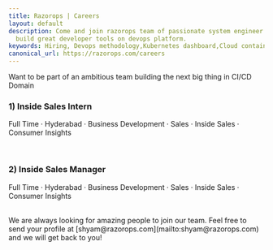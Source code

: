 ```yaml
---
title: Razorops | Careers
layout: default
description: Come and join razorops team of passionate system engineer to help us
  build great developer tools on devops platform.
keywords: Hiring, Devops methodology,Kubernetes dashboard,Cloud containers,Devops
canonical_url: https://razorops.com/careers
---
```


Want to be part of an ambitious team building the next big thing in CI/CD Domain



<h3>1) Inside Sales Intern</h3>

Full Time · Hyderabad · Business Development · Sales · Inside Sales · Consumer Insights    

<br>

<h3>2) Inside Sales Manager</h3>


Full Time · Hyderabad · Business Development · Sales · Inside Sales · Consumer Insights        



<br>
We are always looking for amazing people to join our team. Feel free to send your profile at [shyam@razorops.com](mailto:shyam@razorops.com)  and we will get back to you!

<br>
<br>